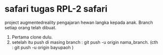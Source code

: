 # safari tugas RPL-2 safari

project augmentedreality pengajaran hewan langka kepada anak. Branch setiap orang telah dibuat.
1. Pertama clone dulu.
2. setelah itu push di masing branch :
git push -u origin nama_branch. (cth : git push -u origin bayupaoh )
